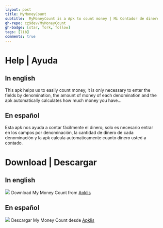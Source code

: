 ```yaml
---
layout: post
title: MyMoneyCount
subtitle:  MyMoneyCount is a Apk to count money | Mi Contador de dinero es una aplicación para contar dinero
gh-repo: cz9dev/MyMoneyCount
gh-badge: [star, fork, follow]
tags: [lib]
comments: true
---
```


# Help | Ayuda
## In english
This apk helps us to easily count money, it is only necessary to enter the fields by denomination, the amount of money of each denomination and the apk automatically calculates how much money you have...

## En español
Esta apk nos ayuda a contar fácilmente el dinero, solo es necesario entrar en los campos por denominación, la cantidad de dinero de cada denominación y la apk calcula automaticamente cuanto dinero usted a contado.

# Download | Descargar
## In english
[![](https://archive.apklis.cu/application/icon/cu.tiaris.mymoneycount-v12.png_140)](https://www.apklis.cu/application/cu.tiaris.mymoneycount) Download My Money Count from [Apklis](https://www.apklis.cu/application/cu.tiaris.mymoneycount)

## En español
[![](https://archive.apklis.cu/application/icon/cu.tiaris.mymoneycount-v12.png_140)](https://www.apklis.cu/application/cu.tiaris.mymoneycount) Descargar My Money Count desde [Apklis](https://www.apklis.cu/application/cu.tiaris.mymoneycount)
